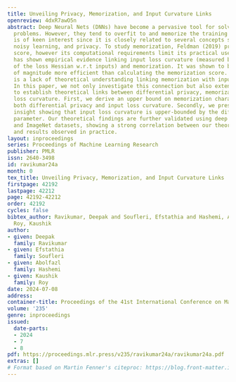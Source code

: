 ```yaml
---
title: Unveiling Privacy, Memorization, and Input Curvature Links
openreview: 4dxR7awO5n
abstract: Deep Neural Nets (DNNs) have become a pervasive tool for solving many emerging
  problems. However, they tend to overfit to and memorize the training set. Memorization
  is of keen interest since it is closely related to several concepts such as generalization,
  noisy learning, and privacy. To study memorization, Feldman (2019) proposed a formal
  score, however its computational requirements limit its practical use. Recent research
  has shown empirical evidence linking input loss curvature (measured by the trace
  of the loss Hessian w.r.t inputs) and memorization. It was shown to be $\sim3$ orders
  of magnitude more efficient than calculating the memorization score. However, there
  is a lack of theoretical understanding linking memorization with input loss curvature.
  In this paper, we not only investigate this connection but also extend our analysis
  to establish theoretical links between differential privacy, memorization, and input
  loss curvature. First, we derive an upper bound on memorization characterized by
  both differential privacy and input loss curvature. Secondly, we present a novel
  insight showing that input loss curvature is upper-bounded by the differential privacy
  parameter. Our theoretical findings are further validated using deep models on CIFAR
  and ImageNet datasets, showing a strong correlation between our theoretical predictions
  and results observed in practice.
layout: inproceedings
series: Proceedings of Machine Learning Research
publisher: PMLR
issn: 2640-3498
id: ravikumar24a
month: 0
tex_title: Unveiling Privacy, Memorization, and Input Curvature Links
firstpage: 42192
lastpage: 42212
page: 42192-42212
order: 42192
cycles: false
bibtex_author: Ravikumar, Deepak and Soufleri, Efstathia and Hashemi, Abolfazl and
  Roy, Kaushik
author:
- given: Deepak
  family: Ravikumar
- given: Efstathia
  family: Soufleri
- given: Abolfazl
  family: Hashemi
- given: Kaushik
  family: Roy
date: 2024-07-08
address:
container-title: Proceedings of the 41st International Conference on Machine Learning
volume: '235'
genre: inproceedings
issued:
  date-parts:
  - 2024
  - 7
  - 8
pdf: https://proceedings.mlr.press/v235/ravikumar24a/ravikumar24a.pdf
extras: []
# Format based on Martin Fenner's citeproc: https://blog.front-matter.io/posts/citeproc-yaml-for-bibliographies/
---
```


